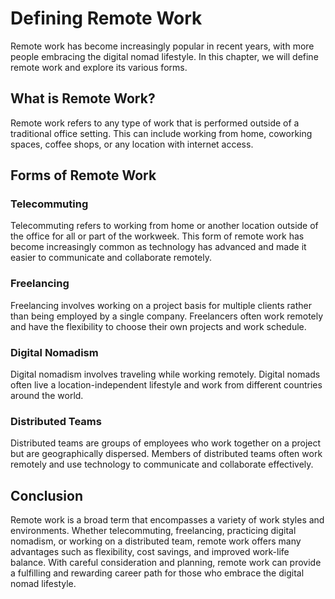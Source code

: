 Defining Remote Work
========================================================

Remote work has become increasingly popular in recent years, with more people embracing the digital nomad lifestyle. In this chapter, we will define remote work and explore its various forms.

What is Remote Work?
--------------------

Remote work refers to any type of work that is performed outside of a traditional office setting. This can include working from home, coworking spaces, coffee shops, or any location with internet access.

Forms of Remote Work
--------------------

### Telecommuting

Telecommuting refers to working from home or another location outside of the office for all or part of the workweek. This form of remote work has become increasingly common as technology has advanced and made it easier to communicate and collaborate remotely.

### Freelancing

Freelancing involves working on a project basis for multiple clients rather than being employed by a single company. Freelancers often work remotely and have the flexibility to choose their own projects and work schedule.

### Digital Nomadism

Digital nomadism involves traveling while working remotely. Digital nomads often live a location-independent lifestyle and work from different countries around the world.

### Distributed Teams

Distributed teams are groups of employees who work together on a project but are geographically dispersed. Members of distributed teams often work remotely and use technology to communicate and collaborate effectively.

Conclusion
----------

Remote work is a broad term that encompasses a variety of work styles and environments. Whether telecommuting, freelancing, practicing digital nomadism, or working on a distributed team, remote work offers many advantages such as flexibility, cost savings, and improved work-life balance. With careful consideration and planning, remote work can provide a fulfilling and rewarding career path for those who embrace the digital nomad lifestyle.

